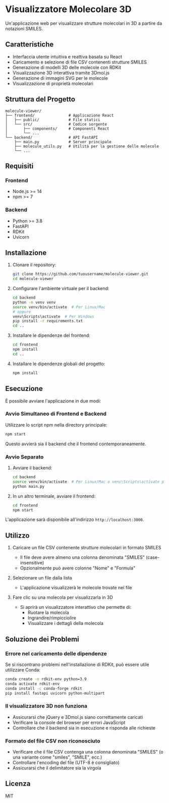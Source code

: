 # Visualizzatore Molecolare 3D

Un'applicazione web per visualizzare strutture molecolari in 3D a partire da notazioni SMILES.

## Caratteristiche

- Interfaccia utente intuitiva e reattiva basata su React
- Caricamento e selezione di file CSV contenenti strutture SMILES
- Generazione di modelli 3D delle molecole con RDKit
- Visualizzazione 3D interattiva tramite 3Dmol.js
- Generazione di immagini SVG per le molecole
- Visualizzazione di proprietà molecolari

## Struttura del Progetto

```
molecule-viewer/
├── frontend/               # Applicazione React
│   ├── public/             # File statici
│   └── src/                # Codice sorgente
│       ├── components/     # Componenti React
│       └── ...
└── backend/                # API FastAPI
    ├── main.py             # Server principale
    ├── molecule_utils.py   # Utilità per la gestione delle molecole
    └── ...
```

## Requisiti

### Frontend
- Node.js >= 14
- npm >= 7

### Backend
- Python >= 3.8
- FastAPI
- RDKit
- Uvicorn

## Installazione

1. Clonare il repository:
   ```bash
   git clone https://github.com/tuousername/molecule-viewer.git
   cd molecule-viewer
   ```

2. Configurare l'ambiente virtuale per il backend:
   ```bash
   cd backend
   python -m venv venv
   source venv/bin/activate  # Per Linux/Mac
   # oppure
   venv\Scripts\activate  # Per Windows
   pip install -r requirements.txt
   cd ..
   ```

3. Installare le dipendenze del frontend:
   ```bash
   cd frontend
   npm install
   cd ..
   ```

4. Installare le dipendenze globali del progetto:
   ```bash
   npm install
   ```

## Esecuzione

È possibile avviare l'applicazione in due modi:

### Avvio Simultaneo di Frontend e Backend
Utilizzare lo script npm nella directory principale:

```bash
npm start
```

Questo avvierà sia il backend che il frontend contemporaneamente.

### Avvio Separato

1. Avviare il backend:
   ```bash
   cd backend
   source venv/bin/activate  # Per Linux/Mac o venv\Scripts\activate per Windows
   python main.py
   ```

2. In un altro terminale, avviare il frontend:
   ```bash
   cd frontend
   npm start
   ```

L'applicazione sarà disponibile all'indirizzo `http://localhost:3000`.

## Utilizzo

1. Caricare un file CSV contenente strutture molecolari in formato SMILES
   - Il file deve avere almeno una colonna denominata "SMILES" (case-insensitive)
   - Opzionalmente può avere colonne "Nome" e "Formula"

2. Selezionare un file dalla lista
   - L'applicazione visualizzerà le molecole trovate nel file

3. Fare clic su una molecola per visualizzarla in 3D
   - Si aprirà un visualizzatore interattivo che permette di:
     - Ruotare la molecola
     - Ingrandire/rimpicciolire
     - Visualizzare i dettagli della molecola

## Soluzione dei Problemi

### Errore nel caricamento delle dipendenze

Se si riscontrano problemi nell'installazione di RDKit, può essere utile utilizzare Conda:

```bash
conda create -n rdkit-env python=3.9
conda activate rdkit-env
conda install -c conda-forge rdkit
pip install fastapi uvicorn python-multipart
```

### Il visualizzatore 3D non funziona

- Assicurarsi che jQuery e 3Dmol.js siano correttamente caricati
- Verificare la console del browser per errori JavaScript
- Controllare che il backend sia in esecuzione e risponda alle richieste

### Formato del file CSV non riconosciuto

- Verificare che il file CSV contenga una colonna denominata "SMILES" (o una variante come "smiles", "SMILE", ecc.)
- Controllare l'encoding del file (UTF-8 è consigliato)
- Assicurarsi che il delimitatore sia la virgola

## Licenza

MIT